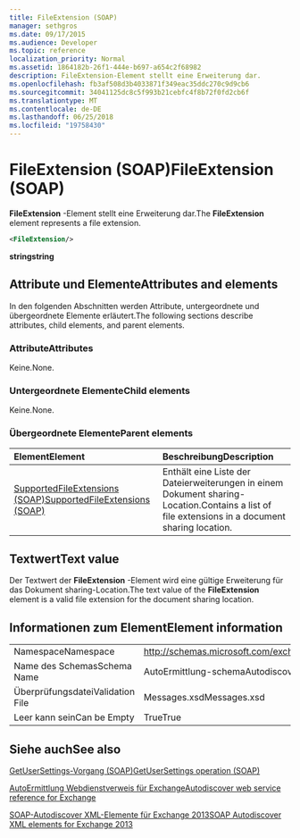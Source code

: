 ```yaml
---
title: FileExtension (SOAP)
manager: sethgros
ms.date: 09/17/2015
ms.audience: Developer
ms.topic: reference
localization_priority: Normal
ms.assetid: 1864182b-26f1-444e-b697-a654c2f68982
description: FileExtension-Element stellt eine Erweiterung dar.
ms.openlocfilehash: fb3af508d3b4033871f349eac35ddc270c9d9cb6
ms.sourcegitcommit: 34041125dc8c5f993b21cebfc4f8b72f0fd2cb6f
ms.translationtype: MT
ms.contentlocale: de-DE
ms.lasthandoff: 06/25/2018
ms.locfileid: "19758430"
---
```

# <a name="fileextension-soap"></a><span data-ttu-id="1f8ad-103">FileExtension (SOAP)</span><span class="sxs-lookup"><span data-stu-id="1f8ad-103">FileExtension (SOAP)</span></span>

<span data-ttu-id="1f8ad-104">**FileExtension** -Element stellt eine Erweiterung dar.</span><span class="sxs-lookup"><span data-stu-id="1f8ad-104">The **FileExtension** element represents a file extension.</span></span> 
  
```XML
<FileExtension/>
```

 <span data-ttu-id="1f8ad-105">**string**</span><span class="sxs-lookup"><span data-stu-id="1f8ad-105">**string**</span></span>
## <a name="attributes-and-elements"></a><span data-ttu-id="1f8ad-106">Attribute und Elemente</span><span class="sxs-lookup"><span data-stu-id="1f8ad-106">Attributes and elements</span></span>

<span data-ttu-id="1f8ad-107">In den folgenden Abschnitten werden Attribute, untergeordnete und übergeordnete Elemente erläutert.</span><span class="sxs-lookup"><span data-stu-id="1f8ad-107">The following sections describe attributes, child elements, and parent elements.</span></span>
  
### <a name="attributes"></a><span data-ttu-id="1f8ad-108">Attribute</span><span class="sxs-lookup"><span data-stu-id="1f8ad-108">Attributes</span></span>

<span data-ttu-id="1f8ad-109">Keine.</span><span class="sxs-lookup"><span data-stu-id="1f8ad-109">None.</span></span>
  
### <a name="child-elements"></a><span data-ttu-id="1f8ad-110">Untergeordnete Elemente</span><span class="sxs-lookup"><span data-stu-id="1f8ad-110">Child elements</span></span>

<span data-ttu-id="1f8ad-111">Keine.</span><span class="sxs-lookup"><span data-stu-id="1f8ad-111">None.</span></span>
  
### <a name="parent-elements"></a><span data-ttu-id="1f8ad-112">Übergeordnete Elemente</span><span class="sxs-lookup"><span data-stu-id="1f8ad-112">Parent elements</span></span>

|<span data-ttu-id="1f8ad-113">**Element**</span><span class="sxs-lookup"><span data-stu-id="1f8ad-113">**Element**</span></span>|<span data-ttu-id="1f8ad-114">**Beschreibung**</span><span class="sxs-lookup"><span data-stu-id="1f8ad-114">**Description**</span></span>|
|:-----|:-----|
|[<span data-ttu-id="1f8ad-115">SupportedFileExtensions (SOAP)</span><span class="sxs-lookup"><span data-stu-id="1f8ad-115">SupportedFileExtensions (SOAP)</span></span>](supportedfileextensions-soap.md) <br/> |<span data-ttu-id="1f8ad-116">Enthält eine Liste der Dateierweiterungen in einem Dokument sharing-Location.</span><span class="sxs-lookup"><span data-stu-id="1f8ad-116">Contains a list of file extensions in a document sharing location.</span></span>  <br/> |
   
## <a name="text-value"></a><span data-ttu-id="1f8ad-117">Textwert</span><span class="sxs-lookup"><span data-stu-id="1f8ad-117">Text value</span></span>

<span data-ttu-id="1f8ad-118">Der Textwert der **FileExtension** -Element wird eine gültige Erweiterung für das Dokument sharing-Location.</span><span class="sxs-lookup"><span data-stu-id="1f8ad-118">The text value of the **FileExtension** element is a valid file extension for the document sharing location.</span></span> 
  
## <a name="element-information"></a><span data-ttu-id="1f8ad-119">Informationen zum Element</span><span class="sxs-lookup"><span data-stu-id="1f8ad-119">Element information</span></span>

|||
|:-----|:-----|
|<span data-ttu-id="1f8ad-120">Namespace</span><span class="sxs-lookup"><span data-stu-id="1f8ad-120">Namespace</span></span>  <br/> |http://schemas.microsoft.com/exchange/2010/Autodiscover  <br/> |
|<span data-ttu-id="1f8ad-121">Name des Schemas</span><span class="sxs-lookup"><span data-stu-id="1f8ad-121">Schema Name</span></span>  <br/> |<span data-ttu-id="1f8ad-122">AutoErmittlung-schema</span><span class="sxs-lookup"><span data-stu-id="1f8ad-122">Autodiscover schema</span></span>  <br/> |
|<span data-ttu-id="1f8ad-123">Überprüfungsdatei</span><span class="sxs-lookup"><span data-stu-id="1f8ad-123">Validation File</span></span>  <br/> |<span data-ttu-id="1f8ad-124">Messages.xsd</span><span class="sxs-lookup"><span data-stu-id="1f8ad-124">Messages.xsd</span></span>  <br/> |
|<span data-ttu-id="1f8ad-125">Leer kann sein</span><span class="sxs-lookup"><span data-stu-id="1f8ad-125">Can be Empty</span></span>  <br/> |<span data-ttu-id="1f8ad-126">True</span><span class="sxs-lookup"><span data-stu-id="1f8ad-126">True</span></span>  <br/> |
   
## <a name="see-also"></a><span data-ttu-id="1f8ad-127">Siehe auch</span><span class="sxs-lookup"><span data-stu-id="1f8ad-127">See also</span></span>



[<span data-ttu-id="1f8ad-128">GetUserSettings-Vorgang (SOAP)</span><span class="sxs-lookup"><span data-stu-id="1f8ad-128">GetUserSettings operation (SOAP)</span></span>](getusersettings-operation-soap.md)


[<span data-ttu-id="1f8ad-129">AutoErmittlung Webdienstverweis für Exchange</span><span class="sxs-lookup"><span data-stu-id="1f8ad-129">Autodiscover web service reference for Exchange</span></span>](autodiscover-web-service-reference-for-exchange.md)
  
[<span data-ttu-id="1f8ad-130">SOAP-Autodiscover XML-Elemente für Exchange 2013</span><span class="sxs-lookup"><span data-stu-id="1f8ad-130">SOAP Autodiscover XML elements for Exchange 2013</span></span>](soap-autodiscover-xml-elements-for-exchange-2013.md)


